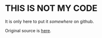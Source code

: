 # THIS IS NOT MY CODE
It is only here to put it *somewhere* on github.

Original source is [here](https://gbatemp.net/threads/patched-ios80-installer-for-vwii-allows-sd-menu-custom-channels.344882/).
